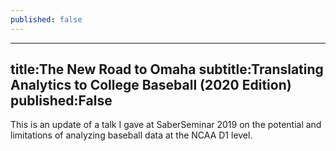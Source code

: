 ```yaml
---
published: false
---
```

---
title:The New Road to Omaha
subtitle:Translating Analytics to College Baseball (2020 Edition)
published:False
---

This is an update of a talk I gave at SaberSeminar 2019 on the potential and limitations of analyzing baseball data at the NCAA D1 level.